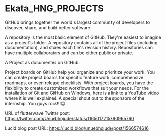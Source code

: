 # Ekata_HNG_PROJECTS
GitHub brings together the world's largest community of developers to discover, share, and build better software.

A repository is the most basic element of GitHub. 
They're easiest to imagine as a project's folder. 
A repository contains all of the project files (including documentation), and stores each file's revision history. 
Repositories can have multiple collaborators and can be either public or private.


A Project as documented on GitHub:

Project boards on GitHub help you organize and prioritize your work. You can create project boards for specific feature work, comprehensive roadmaps, or even release checklists. With project boards, you have the flexibility to create customized workflows that suit your needs.
For the installation of Git and GitHub on Windows, here is a link to a YouTube video where it is well explained.
A special shout out to the sponsors of the internship. You guys rock!!!😊



URL of flutterwave Twitter post:
https://twitter.com/Unuebhojude/status/1165017215390965760

Lucid blog post URL:
https://lucid.blog/unuebhojude/post/1566574616

